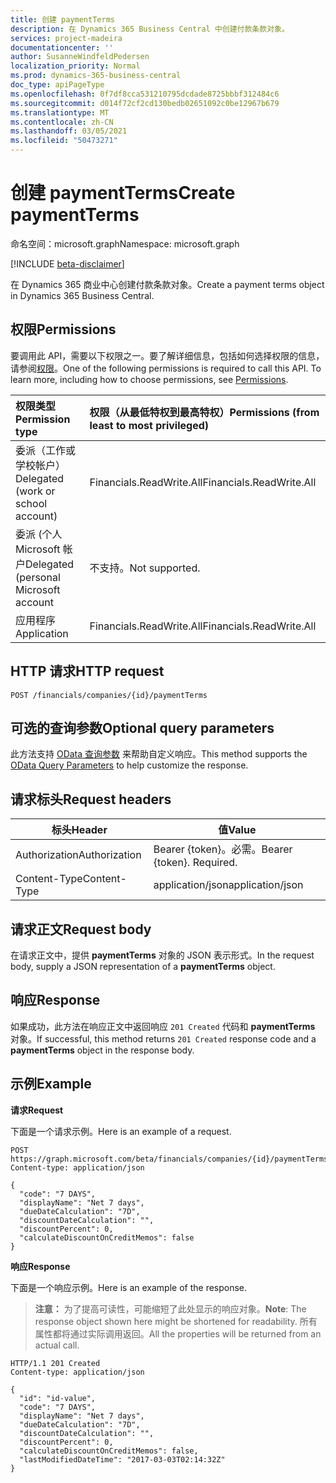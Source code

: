 ```yaml
---
title: 创建 paymentTerms
description: 在 Dynamics 365 Business Central 中创建付款条款对象。
services: project-madeira
documentationcenter: ''
author: SusanneWindfeldPedersen
localization_priority: Normal
ms.prod: dynamics-365-business-central
doc_type: apiPageType
ms.openlocfilehash: 0f7df8cca531210795dcdade8725bbbf312484c6
ms.sourcegitcommit: d014f72cf2cd130bedb02651092c0be12967b679
ms.translationtype: MT
ms.contentlocale: zh-CN
ms.lasthandoff: 03/05/2021
ms.locfileid: "50473271"
---
```

# <a name="create-paymentterms"></a><span data-ttu-id="70223-103">创建 paymentTerms</span><span class="sxs-lookup"><span data-stu-id="70223-103">Create paymentTerms</span></span>

<span data-ttu-id="70223-104">命名空间：microsoft.graph</span><span class="sxs-lookup"><span data-stu-id="70223-104">Namespace: microsoft.graph</span></span>

[!INCLUDE [beta-disclaimer](../../includes/beta-disclaimer.md)]

<span data-ttu-id="70223-105">在 Dynamics 365 商业中心创建付款条款对象。</span><span class="sxs-lookup"><span data-stu-id="70223-105">Create a payment terms object in Dynamics 365 Business Central.</span></span>

## <a name="permissions"></a><span data-ttu-id="70223-106">权限</span><span class="sxs-lookup"><span data-stu-id="70223-106">Permissions</span></span>
<span data-ttu-id="70223-p101">要调用此 API，需要以下权限之一。要了解详细信息，包括如何选择权限的信息，请参阅[权限](/graph/permissions-reference)。</span><span class="sxs-lookup"><span data-stu-id="70223-p101">One of the following permissions is required to call this API. To learn more, including how to choose permissions, see [Permissions](/graph/permissions-reference).</span></span>

|<span data-ttu-id="70223-109">权限类型</span><span class="sxs-lookup"><span data-stu-id="70223-109">Permission type</span></span> |<span data-ttu-id="70223-110">权限（从最低特权到最高特权）</span><span class="sxs-lookup"><span data-stu-id="70223-110">Permissions (from least to most privileged)</span></span>|
|:---------------|:------------------------------------------|
|<span data-ttu-id="70223-111">委派（工作或学校帐户）</span><span class="sxs-lookup"><span data-stu-id="70223-111">Delegated (work or school account)</span></span>|<span data-ttu-id="70223-112">Financials.ReadWrite.All</span><span class="sxs-lookup"><span data-stu-id="70223-112">Financials.ReadWrite.All</span></span> |
|<span data-ttu-id="70223-113">委派 (个人 Microsoft 帐户</span><span class="sxs-lookup"><span data-stu-id="70223-113">Delegated (personal Microsoft account</span></span>|<span data-ttu-id="70223-114">不支持。</span><span class="sxs-lookup"><span data-stu-id="70223-114">Not supported.</span></span>|
|<span data-ttu-id="70223-115">应用程序</span><span class="sxs-lookup"><span data-stu-id="70223-115">Application</span></span>|<span data-ttu-id="70223-116">Financials.ReadWrite.All</span><span class="sxs-lookup"><span data-stu-id="70223-116">Financials.ReadWrite.All</span></span>|

## <a name="http-request"></a><span data-ttu-id="70223-117">HTTP 请求</span><span class="sxs-lookup"><span data-stu-id="70223-117">HTTP request</span></span>
```http
POST /financials/companies/{id}/paymentTerms
```

## <a name="optional-query-parameters"></a><span data-ttu-id="70223-118">可选的查询参数</span><span class="sxs-lookup"><span data-stu-id="70223-118">Optional query parameters</span></span>
<span data-ttu-id="70223-119">此方法支持 [OData 查询参数](/graph/query-parameters) 来帮助自定义响应。</span><span class="sxs-lookup"><span data-stu-id="70223-119">This method supports the [OData Query Parameters](/graph/query-parameters) to help customize the response.</span></span>

## <a name="request-headers"></a><span data-ttu-id="70223-120">请求标头</span><span class="sxs-lookup"><span data-stu-id="70223-120">Request headers</span></span>
|<span data-ttu-id="70223-121">标头</span><span class="sxs-lookup"><span data-stu-id="70223-121">Header</span></span>|<span data-ttu-id="70223-122">值</span><span class="sxs-lookup"><span data-stu-id="70223-122">Value</span></span>|
|---------------|-----------------------------|
|<span data-ttu-id="70223-123">Authorization</span><span class="sxs-lookup"><span data-stu-id="70223-123">Authorization</span></span>  |<span data-ttu-id="70223-p102">Bearer {token}。必需。</span><span class="sxs-lookup"><span data-stu-id="70223-p102">Bearer {token}. Required.</span></span>    |
|<span data-ttu-id="70223-126">Content-Type</span><span class="sxs-lookup"><span data-stu-id="70223-126">Content-Type</span></span>   |<span data-ttu-id="70223-127">application/json</span><span class="sxs-lookup"><span data-stu-id="70223-127">application/json</span></span>             |

## <a name="request-body"></a><span data-ttu-id="70223-128">请求正文</span><span class="sxs-lookup"><span data-stu-id="70223-128">Request body</span></span>
<span data-ttu-id="70223-129">在请求正文中，提供 **paymentTerms** 对象的 JSON 表示形式。</span><span class="sxs-lookup"><span data-stu-id="70223-129">In the request body, supply a JSON representation of a **paymentTerms** object.</span></span>

## <a name="response"></a><span data-ttu-id="70223-130">响应</span><span class="sxs-lookup"><span data-stu-id="70223-130">Response</span></span>
<span data-ttu-id="70223-131">如果成功，此方法在响应正文中返回响应 ```201 Created``` 代码和 **paymentTerms** 对象。</span><span class="sxs-lookup"><span data-stu-id="70223-131">If successful, this method returns ```201 Created``` response code and a **paymentTerms** object in the response body.</span></span>

## <a name="example"></a><span data-ttu-id="70223-132">示例</span><span class="sxs-lookup"><span data-stu-id="70223-132">Example</span></span>

<span data-ttu-id="70223-133">**请求**</span><span class="sxs-lookup"><span data-stu-id="70223-133">**Request**</span></span>

<span data-ttu-id="70223-134">下面是一个请求示例。</span><span class="sxs-lookup"><span data-stu-id="70223-134">Here is an example of a request.</span></span>

```http
POST https://graph.microsoft.com/beta/financials/companies/{id}/paymentTerms
Content-type: application/json

{
  "code": "7 DAYS",
  "displayName": "Net 7 days",
  "dueDateCalculation": "7D",
  "discountDateCalculation": "",
  "discountPercent": 0,
  "calculateDiscountOnCreditMemos": false
}
```

<span data-ttu-id="70223-135">**响应**</span><span class="sxs-lookup"><span data-stu-id="70223-135">**Response**</span></span>

<span data-ttu-id="70223-136">下面是一个响应示例。</span><span class="sxs-lookup"><span data-stu-id="70223-136">Here is an example of the response.</span></span> 

> <span data-ttu-id="70223-137">**注意：** 为了提高可读性，可能缩短了此处显示的响应对象。</span><span class="sxs-lookup"><span data-stu-id="70223-137">**Note**: The response object shown here might be shortened for readability.</span></span> <span data-ttu-id="70223-138">所有属性都将通过实际调用返回。</span><span class="sxs-lookup"><span data-stu-id="70223-138">All the properties will be returned from an actual call.</span></span>

```http
HTTP/1.1 201 Created
Content-type: application/json

{
  "id": "id-value",
  "code": "7 DAYS",
  "displayName": "Net 7 days",
  "dueDateCalculation": "7D",
  "discountDateCalculation": "",
  "discountPercent": 0,
  "calculateDiscountOnCreditMemos": false,
  "lastModifiedDateTime": "2017-03-03T02:14:32Z"
}

```


